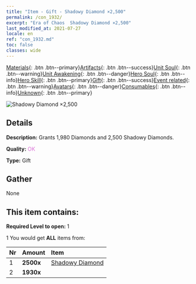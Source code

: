 ```yaml
---
title: "Item - Gift - Shadowy Diamond ×2,500"
permalink: /con_1932/
excerpt: "Era of Chaos  Shadowy Diamond ×2,500"
last_modified_at: 2021-07-27
locale: en
ref: "con_1932.md"
toc: false
classes: wide
---
```

 [Materials](/Items/){: .btn .btn--primary}[Artifacts](/Items/Artifacts/){: .btn .btn--success}[Unit Soul](/Items/UnitSoul/){: .btn .btn--warning}[Unit Awakening](/Items/UnitAwakening/){: .btn .btn--danger}[Hero Soul](/Items/HeroSoul/){: .btn .btn--info}[Hero Skill](/Items/HeroSkill/){: .btn .btn--primary}[Gift](/Items/Gift/){: .btn .btn--success}[Event related](/Items/Events/){: .btn .btn--warning}[Avatars](/Items/Avatars/){: .btn .btn--danger}[Consumables](/Items/Consumables/){: .btn .btn--info}[Unknown](/Items/Unknown/){: .btn .btn--primary}

 ![Shadowy Diamond ×2,500](/images/t/i_10040.png)

## Details
 **Description:** Grants 1,980 Diamonds and 2,500 Shadowy Diamonds.

 **Quality:** <span style="color: #DA70D6">OK</span>

 **Type:** Gift

## Gather

  None

## This item contains:

 **Required Level to open:** 1

 1 You would get **ALL** items  from:

  | Nr | Amount |     Item    |
  |:---|:-------|:------------|
  | 1 |  **2500x** | [Shadowy Diamond](/Items/con_554/) |  | 
  | 2 |  **1930x** | <i class="fas fa-gem"/> |  | 

